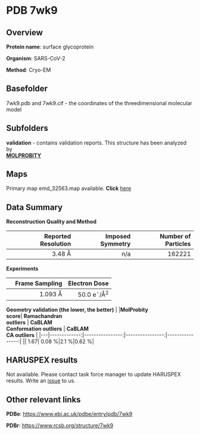 # PDB 7wk9

## Overview

**Protein name**: surface glycoprotein

**Organism**: SARS-CoV-2

**Method**: Cryo-EM



## Basefolder

7wk9.pdb and 7wk9.cif - the coordinates of the threedimensional molecular model

## Subfolders





**validation** - contains validation reports. This structure has been analyzed by <br>  [**MOLPROBITY**](https://github.com/thorn-lab/coronavirus_structural_task_force/tree/master/pdb/surface_glycoprotein/SARS-CoV-2/7wk9/validation/molprobity)    



## Maps

Primary map emd_32563.map available. **Click** [here](http://ftp.wwpdb.org/pub/emdb/structures/EMD-32563/map/) 

## Data Summary
**Reconstruction Quality and Method**

|   | Reported Resolution | Imposed Symmetry | Number of Particles |
|---|-------------:|----------------:|--------------:|
|   |3.48 Å|n/a|162221|

**Experiments**

|   | Frame Sampling | Electron Dose |
|---|-------------:|----------------:|
|   |1.093 Å|50.0 e<sup>-</sup>/Å<sup>2</sup>|

**Geometry validation (the lower, the better)**
|   |**MolProbity<br>score**| **Ramachandran<br>outliers** | **CaBLAM<br>Conformation outliers** | **CaBLAM<br>CA outliers** |
|---|-------------:|----------------:|----------------:|----------------:|
||  1.67|  0.08 %|2.1 %|0.62 %|

## HARUSPEX results

Not available. Please contact task force manager to update HARUSPEX results. Write an [issue](https://github.com/thorn-lab/coronavirus_structural_task_force/issues) to us.

## Other relevant links 
**PDBe**:  https://www.ebi.ac.uk/pdbe/entry/pdb/7wk9
 
**PDBr**: https://www.rcsb.org/structure/7wk9 

